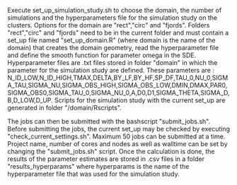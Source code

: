 Execute set_up_simulation_study.sh to choose the domain, the number of simulations and the hyperparameters file for the simulation study on the clusters.
Options for the domain are "rect","circ" and "fjords". Folders "rect","circ" and "fjords" need to be in the current folder and must contain a set_up file named "set_up_domain.R" (where domain is the name of the domain) that creates the domain geometry, read the hyperparameter file and define the smooth function for parameter omega in the SDE. Hyperparameter files are .txt files stored in folder "domain" in which the parameter for the simulation study are defined. These parameters are :
N_ID_LOW,N_ID_HIGH,TMAX,DELTA,BY_LF,BY_HF,SP_DF,TAU_0,NU_0,SIGMA_TAU,SIGMA_NU,SIGMA_OBS_HIGH,SIGMA_OBS_LOW,DMIN,DMAX,PAR0,
SIGMA_OBS0,SIGMA_TAU_0,SIGMA_NU_0,A,D0,D1,SIGMA_THETA,SIGMA_D,B,D_LOW,D_UP.
Scripts for the simulation study with the current set_up are generated in folder "/domain/Rscripts".

The jobs can then be submitted with the bashscript "submit_jobs.sh". Before submitting the jobs, the current set_up may be checked by executing "check_current_settings.sh". Maximum 50 jobs can be submitted at a time. Project name, number of cores and nodes as well as walltime can be set by changing the "submit_jobs.sh" script.
Once the calculation is done, the results of the parameter estimates are stored in .csv files in a folder "results_hyperparams" where hyperparams is the name of the hyperparameter file that was used for the simulation study.
